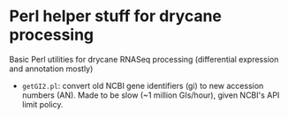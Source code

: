 # Perl helper stuff for drycane processing

Basic Perl utilities for drycane RNASeq processing (differential expression and annotation mostly)

- `getGI2.pl`: convert old NCBI gene identifiers (gi) to new accession numbers (AN). Made to be slow (~1 million GIs/hour), given NCBI's API limit policy.
